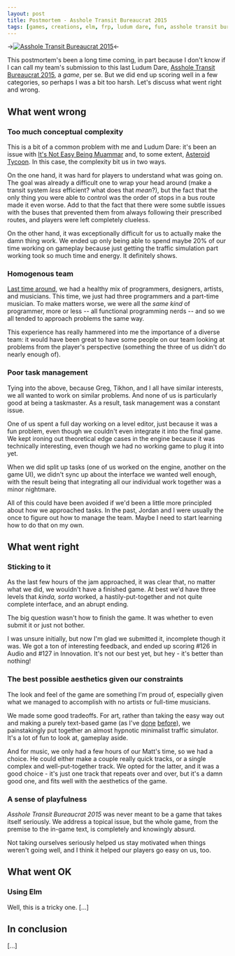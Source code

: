```yaml
---
layout: post
title: Postmortem - Asshole Transit Bureaucrat 2015
tags: [games, creations, elm, frp, ludum dare, fun, asshole transit bureaucrat 2015, jam, greg, tikhon, matt, transportation]
---
```


->[![Asshole Transit Bureaucrat 2015](http://i.imgur.com/sMHxmYf.png?2)](http://ludumdare.com/compo/ludum-dare-33/?action=preview&uid=3353)<-

This postmortem's been a long time coming, in part because I don't know if I can call my team's submission to this last Ludum Dare, [Asshole Transit Bureaucrat 2015](http://ludumdare.com/compo/ludum-dare-33/?action=preview&uid=3353), a _game_, per se. But we did end up scoring well in a few categories, so perhaps I was a bit too harsh. Let's discuss what went right and wrong.

## What went wrong

### Too much conceptual complexity

This is a bit of a common problem with me and Ludum Dare: it's been an issue with [It's Not Easy Being Muammar]() and, to some extent, [Asteroid Tycoon](). In this case, the complexity bit us in two ways.

On the one hand, it was hard for players to understand what was going on. The goal was already a difficult one to wrap your head around (make a transit system _less_ efficient? what does that _mean_?), but the fact that the only thing you were able to control was the order of stops in a bus route made it even worse. Add to that the fact that there were some subtle issues with the buses that prevented them from always following their prescribed routes, and players were left completely clueless.

On the other hand, it was exceptionally difficult for us to actually make the damn thing work. We ended up only being able to spend maybe 20% of our time working on gameplay because just getting the traffic simulation part working took so much time and energy. It definitely shows.

### Homogenous team

[Last time around](), we had a healthy mix of programmers, designers, artists, and musicians. This time, we just had three programmers and a part-time musician. To make matters worse, we were all the _same kind_ of programmer, more or less -- all functional programming nerds -- and so we all tended to approach problems the same way.

This experience has really hammered into me the importance of a diverse team: it would have been great to have some people on our team looking at problems from the player's perspective (something the three of us didn't do nearly enough of).

### Poor task management

Tying into the above, because Greg, Tikhon, and I all have similar interests, we all wanted to work on similar problems. And none of us is particularly good at being a taskmaster. As a result, task management was a constant issue.

One of us spent a full day working on a level editor, just because it was a fun problem, even though we couldn't even integrate it into the final game. We kept ironing out theoretical edge cases in the engine because it was technically interesting, even though we had no working game to plug it into yet. 

When we did split up tasks (one of us worked on the engine, another on the game UI), we didn't sync up about the interface we wanted well enough, with the result being that integrating all our individual work together was a minor nightmare.

All of this could have been avoided if we'd been a little more principled about how we approached tasks. In the past, Jordan and I were usually the once to figure out how to manage the team. Maybe I need to start learning how to do that on my own.

## What went right

### Sticking to it

As the last few hours of the jam approached, it was clear that, no matter what we did, we wouldn't have a finished game. At best we'd have three levels that _kinda, sorta_ worked, a hastily-put-together and not quite complete interface, and an abrupt ending.

The big question wasn't how to finish the game. It was whether to even submit it or just not bother.

I was unsure initially, but now I'm glad we submitted it, incomplete though it was. We got a ton of interesting feedback, and ended up scoring #126 in Audio and #127 in Innovation. It's not our best yet, but hey - it's better than nothing!

### The best possible aesthetics given our constraints

The look and feel of the game are something I'm proud of, especially given what we managed to accomplish with no artists or full-time musicians.

We made some good tradeoffs. For art, rather than taking the easy way out and making a purely text-based game (as I've [done]() [before]()), we painstakingly put together an almost hypnotic minimalist traffic simulator. It's a lot of fun to look at, gameplay aside.

And for music, we only had a few hours of our Matt's time, so we had a choice. He could either make a couple really quick tracks, or a single complex and well-put-together track. We opted for the latter, and it was a good choice - it's just one track that repeats over and over, but it's a damn good one, and fits well with the aesthetics of the game.

### A sense of playfulness

_Asshole Transit Bureaucrat 2015_ was never meant to be a game that takes itself seriously. We address a topical issue, but the whole game, from the premise to the in-game text, is completely and knowingly absurd.

Not taking ourselves seriously helped us stay motivated when things weren't going well, and I think it helped our players go easy on us, too.

## What went OK

### Using Elm

Well, this is a tricky one. [...]

## In conclusion

[...]
